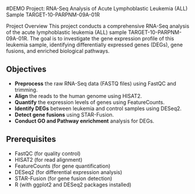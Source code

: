 #DEMO Project: RNA-Seq Analysis of Acute Lymphoblastic Leukemia (ALL) Sample TARGET-10-PARPNM-09A-01R

Project Overview
This project conducts a comprehensive RNA-Seq analysis of the acute lymphoblastic leukemia (ALL) sample TARGET-10-PARPNM-09A-01R. The goal is to investigate the gene expression profile of this leukemia sample, identifying differentially expressed genes (DEGs), gene fusions, and enriched biological pathways.

## Objectives
- **Preprocess** the raw RNA-Seq data (FASTQ files) using FastQC and trimming.
- **Align** the reads to the human genome using HISAT2.
- **Quantify** the expression levels of genes using FeatureCounts.
- **Identify DEGs** between leukemia and control samples using DESeq2.
- **Detect gene fusions** using STAR-Fusion.
- **Conduct GO and Pathway enrichment** analysis for DEGs.

## Prerequisites
- FastQC (for quality control)
- HISAT2 (for read alignment)
- FeatureCounts (for gene quantification)
- DESeq2 (for differential expression analysis)
- STAR-Fusion (for gene fusion detection)
- R (with ggplot2 and DESeq2 packages installed)
